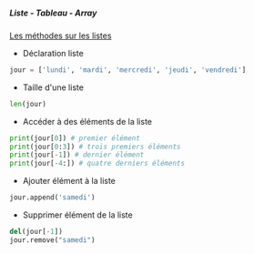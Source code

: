 ##### Liste - Tableau - Array

[Les méthodes sur les listes](https://docs.python.org/3.7/tutorial/datastructures.html)

* Déclaration liste

```python
jour = ['lundi', 'mardi', 'mercredi', 'jeudi', 'vendredi']
```
* Taille d'une liste

```python
len(jour)
```
* Accéder à des éléments de la liste

```python
print(jour[0]) # premier élément
print(jour[0:3]) # trois premiers éléments
print(jour[-1]) # dernier élément
print(jour[-4:]) # quatre derniers éléments
```

* Ajouter élément à la liste

```python
jour.append('samedi')
```

* Supprimer élément de la liste

```python
del(jour[-1])
jour.remove("samedi")
```